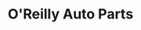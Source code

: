 ---
title: "O'Reilly Auto Parts"
url: /orlando/oreilly-auto-parts-south-orange-blossom-trail/
shop: Autoteile
---